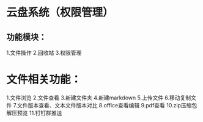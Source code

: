 # 云盘系统（权限管理）
## 功能模块：
1.文件操作
2.回收站
3.权限管理

# 文件相关功能：
1.文件浏览
2.文件查看
3.新建文件夹
4.新建markdown
5.上传文件
6.移动复制文件
7.文件版本查看、文本文件版本对比
8.office查看编辑
9.pdf查看
10.zip压缩包解压预览
11.钉钉群推送